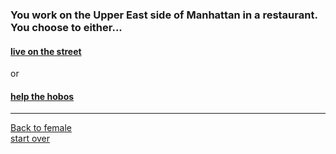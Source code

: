 ### You work on the Upper East side of Manhattan in a restaurant. You choose to either...  
#### [live on the street](street.md)  
or  
#### [help the hobos](help.md)  

---
[Back to female](female.md)      
[start over](start.md)